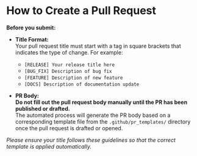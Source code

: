# How to Create a Pull Request

**Before you submit:**

- **Title Format:**  
  Your pull request title must start with a tag in square brackets that indicates the type of change. For example:
    - `[RELEASE] Your release title here`
    - `[BUG_FIX] Description of bug fix`
    - `[FEATURE] Description of new feature`
    - `[DOCS] Description of documentation update`

- **PR Body:**  
  **Do not fill out the pull request body manually until the PR has been published or drafted.**  
  The automated process will generate the PR body based on a corresponding template file from the `.github/pr_templates/` directory once the pull request is drafted or opened.

*Please ensure your title follows these guidelines so that the correct template is applied automatically.*
